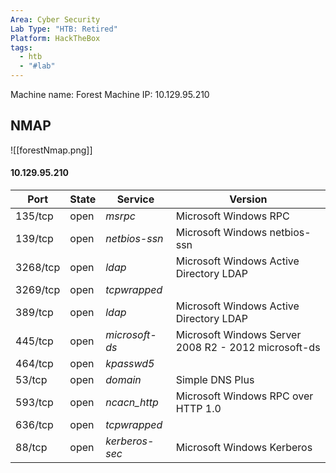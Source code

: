 ```yaml
---
Area: Cyber Security
Lab Type: "HTB: Retired"
Platform: HackTheBox
tags:
  - htb
  - "#lab"
---
```

Machine name: Forest
Machine IP: 10.129.95.210

## NMAP
![[forestNmap.png]]

#### 10.129.95.210

| Port | State | Service | Version |
|------|-------|---------|---------|
| 135/tcp | open | *msrpc* | Microsoft Windows RPC  |
| 139/tcp | open | *netbios-ssn* | Microsoft Windows netbios-ssn  |
| 3268/tcp | open | *ldap* | Microsoft Windows Active Directory LDAP  |
| 3269/tcp | open | *tcpwrapped* |   |
| 389/tcp | open | *ldap* | Microsoft Windows Active Directory LDAP  |
| 445/tcp | open | *microsoft-ds* | Microsoft Windows Server 2008 R2 - 2012 microsoft-ds  |
| 464/tcp | open | *kpasswd5* |   |
| 53/tcp | open | *domain* | Simple DNS Plus  |
| 593/tcp | open | *ncacn_http* | Microsoft Windows RPC over HTTP 1.0 |
| 636/tcp | open | *tcpwrapped* |   |
| 88/tcp | open | *kerberos-sec* | Microsoft Windows Kerberos  |